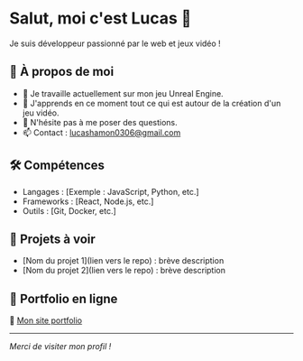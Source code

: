 # Salut, moi c'est Lucas 👋

Je suis développeur passionné par le web et jeux vidéo !

## 🚀 À propos de moi
- 🔭 Je travaille actuellement sur mon jeu Unreal Engine.
- 🌱 J'apprends en ce moment tout ce qui est autour de la création d'un jeu vidéo.
- 💬 N'hésite pas à me poser des questions.
- 📫 Contact : lucashamon0306@gmail.com

## 🛠️ Compétences
- Langages : [Exemple : JavaScript, Python, etc.]
- Frameworks : [React, Node.js, etc.]
- Outils : [Git, Docker, etc.]

## 📂 Projets à voir
- [Nom du projet 1](lien vers le repo) : brève description
- [Nom du projet 2](lien vers le repo) : brève description

## 🎨 Portfolio en ligne
🔗 [Mon site portfolio](https://fir3cooz.github.io)

---

*Merci de visiter mon profil !*
